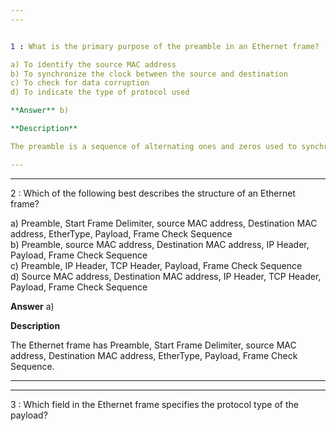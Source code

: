 ```yaml
---  
---  


1 : What is the primary purpose of the preamble in an Ethernet frame?  

a) To identify the source MAC address  
b) To synchronize the clock between the source and destination  
c) To check for data corruption  
d) To indicate the type of protocol used  

**Answer** b)  

**Description**  

The preamble is a sequence of alternating ones and zeros used to synchronize the clocks of the sending and receiving devices.  

---  
```

---  


2 : Which of the following best describes the structure of an Ethernet frame?  

a) Preamble, Start Frame Delimiter, source MAC address, Destination MAC address, EtherType, Payload, Frame Check Sequence  
b) Preamble, source MAC address, Destination MAC address, IP Header, Payload, Frame Check Sequence  
c) Preamble, IP Header, TCP Header, Payload, Frame Check Sequence  
d) Source MAC address, Destination MAC address, IP Header, TCP Header, Payload, Frame Check Sequence  

**Answer** a)  

**Description**  

The Ethernet frame has Preamble, Start Frame Delimiter, source MAC address, Destination MAC address, EtherType, Payload, Frame Check Sequence.  

---  
---  


3 : Which field in the Ethernet frame specifies the protocol type of the payload?



